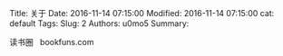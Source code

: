 Title: 关于
Date: 2016-11-14 07:15:00
Modified: 2016-11-14 07:15:00
cat: default
Tags: 
Slug: 2
Authors: u0mo5 
Summary: 

读书圈 &nbsp; bookfuns.com

